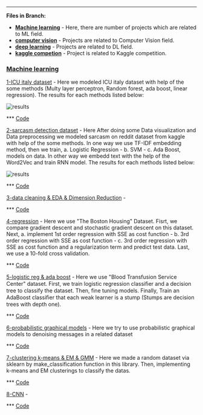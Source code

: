 ---
__Files in Branch:__

- __[Machine learning](https://github.com/pm78p/root/tree/main/Machine%20learning)__ - Here, there are number of projects which are related to ML field.
- __[computer vision](https://github.com/pm78p/root/tree/main/computer%20vision)__ - Projects are related to Computer Vision field.
- __[deep learning](https://github.com/pm78p/root/tree/main/deep%20learning)__ - Projects are related to DL field.
- __[kaggle competion](https://github.com/pm78p/root/tree/main/kaggle%20competion)__ - Project is related to Kaggle competition.
  

### [Machine learning](https://github.com/pm78p/root/tree/main/Machine%20learning)


[1-ICU italy dataset](https://github.com/pm78p/root/tree/main/Machine%20learning/1-ICU%20italy%20dataset) - Here we modeled ICU italy dataset with help of the some methods
(Multy layer perceptron, Random forest, ada boost, linear regression). The results for each methods listed below:

![results](https://github.com/pm78p/root/blob/main/1-icu_result.png)

*** [Code](https://github.com/pm78p/root/blob/main/Machine%20learning/1-ICU%20italy%20dataset/codes.ipynb)

[2-sarcasm detection dataset](https://github.com/pm78p/root/tree/main/Machine%20learning/2-sarcasm%20detection%20dataset) - Here After doing some Data visualization and  Data
preprocessing we modeled sarcasm on reddit dataset from kaggle with help of the some methods.
In one way we use TF-IDF embedding method, then we train, a. Logistic Regression - b. SVM - c. Ada Boost, models on data. 
In other way we embedd text with the help of the Word2Vec and train RNN model.
The results for each methods listed below:

![results](https://github.com/pm78p/root/blob/main/2-sarcasm_result.png)

*** [Code](https://github.com/pm78p/root/blob/main/Machine%20learning/2-sarcasm%20detection%20dataset/codes.ipynb)

[3-data cleaning & EDA & Dimension Reduction](https://github.com/pm78p/root/tree/main/Machine%20learning/3-data%20cleaning%20%26%20EDA%20%26%20Dimension%20Reduction) -

*** [Code](https://github.com/pm78p/root/blob/main/Machine%20learning/3-data%20cleaning%20%26%20EDA%20%26%20Dimension%20Reduction/codes.ipynb)

[4-regression](https://github.com/pm78p/root/tree/main/Machine%20learning/4-regression) - Here we use "The Boston Housing" Dataset. Fisrt, we compare gradient descent and stochastic gradient descent on this dataset. Next, a. implement 1st order regression with SSE
as cost function - b. 3rd order regression with SSE as cost function - c. 3rd order regression with SSE as cost function and a regularization term and predict test data.
Last, we use a 10-fold cross validation.

*** [Code](https://github.com/pm78p/root/blob/main/Machine%20learning/4-regression/codes.ipynb)

[5-logistic reg & ada boost](https://github.com/pm78p/root/tree/main/Machine%20learning/5-logistic%20reg%20%26%20ada%20boost) - Here we use "Blood Transfusion Service Center"
dataset. First, we train logistic regression classiﬁer and a decision tree to classify the dataset. Then, fine tuning models. Finally, Train an AdaBoost classiﬁer that each weak 
learner is a stump (Stumps are decision trees with depth one).

*** [Code](https://github.com/pm78p/root/blob/main/Machine%20learning/5-logistic%20reg%20%26%20ada%20boost/codes.ipynb)

[6-probabilistic graphical models](https://github.com/pm78p/root/tree/main/Machine%20learning/6-probabilistic%20graphical%20models) - Here we try to use probabilistic graphical models
to denoising messages in a related dataset

*** [Code](https://github.com/pm78p/root/blob/main/Machine%20learning/6-probabilistic%20graphical%20models/codes.ipynb)

[7-clustering k-means & EM & GMM](https://github.com/pm78p/root/tree/main/Machine%20learning/7-clustering%20k-means%20%26%20EM%20%26%20GMM) - Here we made a random dataset via sklearn 
by make_classification function in this library. Then, implementing k-means and EM clusterings to classify the datas.

*** [Code](https://github.com/pm78p/root/blob/main/Machine%20learning/7-clustering%20k-means%20%26%20EM%20%26%20GMM/codes.ipynb)

[8-CNN](https://github.com/pm78p/root/tree/main/Machine%20learning/8-CNN) - 

*** [Code](https://github.com/pm78p/root/blob/main/Machine%20learning/8-CNN/codes.ipynb)



